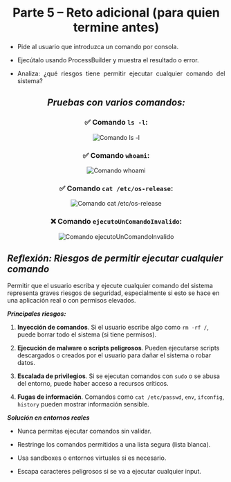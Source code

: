 <div align="center">

# **Parte 5 – Reto adicional (para quien termine antes)**

</div>

<div align="justify">

- Pide al usuario que introduzca un comando por consola.

- Ejecútalo usando ProcessBuilder y muestra el resultado o error.

- Analiza: ¿qué riesgos tiene permitir ejecutar cualquier comando del sistema?

</div>

<div align="center">

## _Pruebas con varios comandos:_

### ✅ Comando `ls -l`:

<img src="https://i.imgur.com/td3RKoq.png" alt="Comando ls -l"  />

### ✅ Comando `whoami`:

<img src="https://i.imgur.com/EXRd8yx.png" alt="Comando whoami"  />

### ✅ Comando `cat /etc/os-release`:

<img src="https://i.imgur.com/N3snCBF.png" alt="Comando cat /etc/os-release"  />

### ❌ Comando `ejecutoUnComandoInvalido`:

<img src="https://i.imgur.com/ElDFI1b.png" alt="Comando ejecutoUnComandoInvalido"  />

</div>

## _Reflexión: Riesgos de permitir ejecutar cualquier comando_

Permitir que el usuario escriba y ejecute cualquier comando del sistema representa graves riesgos de seguridad, especialmente si esto se hace en una aplicación real o con permisos elevados.

_**Principales riesgos:**_

1. **Inyección de comandos**. Si el usuario escribe algo como `rm -rf /`, puede borrar todo el sistema (si tiene permisos).
2. **Ejecución de malware o scripts peligrosos**. Pueden ejecutarse scripts descargados o creados por el usuario para dañar el sistema o robar datos.

3. **Escalada de privilegios**. Si se ejecutan comandos con `sudo` o se abusa del entorno, puede haber acceso a recursos críticos.

4. **Fugas de información**. Comandos como `cat /etc/passwd`, `env`, `ifconfig`, `history` pueden mostrar información sensible.

_**Solución en entornos reales**_

- Nunca permitas ejecutar comandos sin validar.

- Restringe los comandos permitidos a una lista segura (lista blanca).

- Usa sandboxes o entornos virtuales si es necesario.

- Escapa caracteres peligrosos si se va a ejecutar cualquier input.
